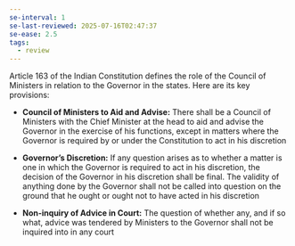 ```yaml
---
se-interval: 1
se-last-reviewed: 2025-07-16T02:47:37
se-ease: 2.5
tags:
  - review
---
```

Article 163 of the Indian Constitution defines the role of the Council of Ministers in relation to the Governor in the states. Here are its key provisions:

- **Council of Ministers to Aid and Advise:** There shall be a Council of Ministers with the Chief Minister at the head to aid and advise the Governor in the exercise of his functions, except in matters where the Governor is required by or under the Constitution to act in his discretion
    
- **Governor’s Discretion:** If any question arises as to whether a matter is one in which the Governor is required to act in his discretion, the decision of the Governor in his discretion shall be final. The validity of anything done by the Governor shall not be called into question on the ground that he ought or ought not to have acted in his discretion
    
- **Non-inquiry of Advice in Court:** The question of whether any, and if so what, advice was tendered by Ministers to the Governor shall not be inquired into in any court